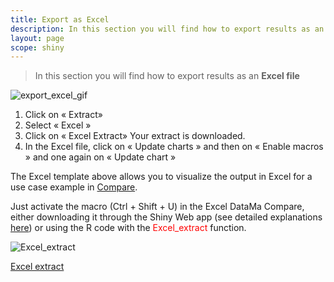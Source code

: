 ```yaml
---
title: Export as Excel
description: In this section you will find how to export results as an Excel file
layout: page
scope: shiny
---
```


> In this section you will find how to export results as an **Excel file**

![export_excel_gif]({{site.url}}/{{site.baseurl}}/core_app/header/export_results/images/Extract-Excel-Compare_GIF2.gif)

1. Click on « Extract»
2. Select « Excel »
3. Click on « Excel Extract» Your extract is downloaded.
4. In the Excel file, click on « Update charts » and then on « Enable macros » and one again on « Update chart »

The Excel template above allows you to visualize the output in Excel for a use case example in [Compare]({{site.url}}/{{site.baseurl}}/core_app/compare).

Just activate the macro (Ctrl + Shift + U) in the Excel DataMa Compare, either downloading it through the Shiny Web app (see detailed explanations [here]({{site.url}}/{{site.baseurl}}/core_app/header/create_new_use_case/excel_file)) or using the R code with the <span style="color:red"> Excel_extract </span> function.

![Excel_extract]({{site.url}}/{{site.baseurl}}/core_app/header/export_results/images/Excel-extract.jpg)

[Excel extract](https://www.docs.datama.fr/wp-content/uploads/2018/11/2018-11-28-15-56-29-Excel-extract.xlsm)
